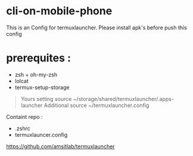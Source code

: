 # cli-on-mobile-phone
This is an Config for termuxlauncher.
Please install apk's before push this config

# prerequites :
- zsh + oh-my-zsh
- lolcat
- termux-setup-storage

> Yours setting
source ~/storage/shared/termuxlauncher/.apps-launcher
> Additional 
source ~/termuxlauncher.config


Containt repo :
- .zshrc
- termuxlauncer.config

https://github.com/amsitlab/termuxlauncher

